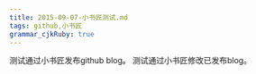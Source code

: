 ```yaml
---
title: 2015-09-07-小书匠测试.md
tags: github,小书匠
grammar_cjkRuby: true
---
```



测试通过小书匠发布github blog。
测试通过小书匠修改已发布blog。